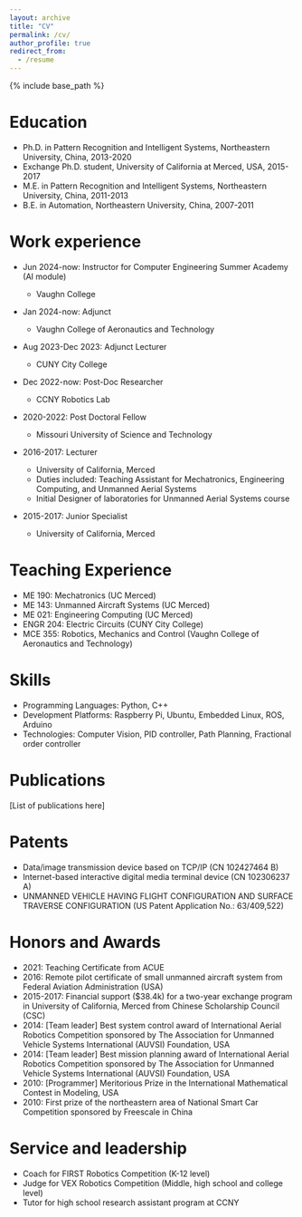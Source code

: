 ```yaml
---
layout: archive
title: "CV"
permalink: /cv/
author_profile: true
redirect_from:
  - /resume
---
```


{% include base_path %}

Education
======
* Ph.D. in Pattern Recognition and Intelligent Systems, Northeastern University, China, 2013-2020
* Exchange Ph.D. student, University of California at Merced, USA, 2015-2017
* M.E. in Pattern Recognition and Intelligent Systems, Northeastern University, China, 2011-2013
* B.E. in Automation, Northeastern University, China, 2007-2011

Work experience
======
* Jun 2024-now: Instructor for Computer Engineering Summer Academy (AI module)
  * Vaughn College

* Jan 2024-now: Adjunct
  * Vaughn College of Aeronautics and Technology

* Aug 2023-Dec 2023: Adjunct Lecturer
  * CUNY City College

* Dec 2022-now: Post-Doc Researcher
  * CCNY Robotics Lab

* 2020-2022: Post Doctoral Fellow
  * Missouri University of Science and Technology

* 2016-2017: Lecturer
  * University of California, Merced
  * Duties included: Teaching Assistant for Mechatronics, Engineering Computing, and Unmanned Aerial Systems
  * Initial Designer of laboratories for Unmanned Aerial Systems course

* 2015-2017: Junior Specialist
  * University of California, Merced

Teaching Experience
======
* ME 190: Mechatronics (UC Merced)
* ME 143: Unmanned Aircraft Systems (UC Merced)
* ME 021: Engineering Computing (UC Merced)
* ENGR 204: Electric Circuits (CUNY City College)
* MCE 355: Robotics, Mechanics and Control (Vaughn College of Aeronautics and Technology)

Skills
======
* Programming Languages: Python, C++
* Development Platforms: Raspberry Pi, Ubuntu, Embedded Linux, ROS, Arduino
* Technologies: Computer Vision, PID controller, Path Planning, Fractional order controller

Publications
======
[List of publications here]

Patents
======
* Data/image transmission device based on TCP/IP (CN 102427464 B)
* Internet-based interactive digital media terminal device (CN 102306237 A)
* UNMANNED VEHICLE HAVING FLIGHT CONFIGURATION AND SURFACE TRAVERSE CONFIGURATION (US Patent Application No.: 63/409,522)

Honors and Awards
======
* 2021: Teaching Certificate from ACUE
* 2016: Remote pilot certificate of small unmanned aircraft system from Federal Aviation Administration (USA)
* 2015-2017: Financial support ($38.4k) for a two-year exchange program in University of California, Merced from Chinese Scholarship Council (CSC)
* 2014: [Team leader] Best system control award of International Aerial Robotics Competition sponsored by The Association for Unmanned Vehicle Systems International (AUVSI) Foundation, USA
* 2014: [Team leader] Best mission planning award of International Aerial Robotics Competition sponsored by The Association for Unmanned Vehicle Systems International (AUVSI) Foundation, USA
* 2010: [Programmer] Meritorious Prize in the International Mathematical Contest in Modeling, USA
* 2010: First prize of the northeastern area of National Smart Car Competition sponsored by Freescale in China

Service and leadership
======
* Coach for FIRST Robotics Competition (K-12 level)
* Judge for VEX Robotics Competition (Middle, high school and college level)
* Tutor for high school research assistant program at CCNY